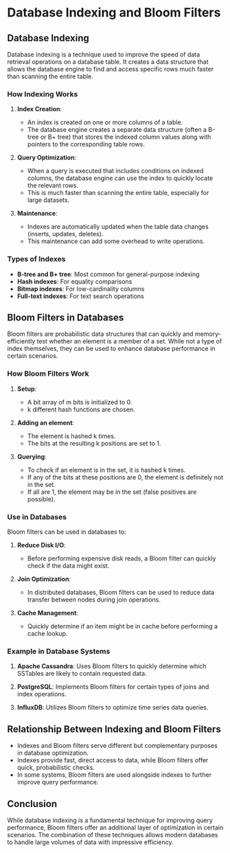 # Database Indexing and Bloom Filters

## Database Indexing

Database indexing is a technique used to improve the speed of data retrieval operations on a database table. It creates a data structure that allows the database engine to find and access specific rows much faster than scanning the entire table.

### How Indexing Works

1. **Index Creation**:
    - An index is created on one or more columns of a table.
    - The database engine creates a separate data structure (often a B-tree or B+ tree) that stores the indexed column values along with pointers to the corresponding table rows.

2. **Query Optimization**:
    - When a query is executed that includes conditions on indexed columns, the database engine can use the index to quickly locate the relevant rows.
    - This is much faster than scanning the entire table, especially for large datasets.

3. **Maintenance**:
    - Indexes are automatically updated when the table data changes (inserts, updates, deletes).
    - This maintenance can add some overhead to write operations.

### Types of Indexes

- **B-tree and B+ tree**: Most common for general-purpose indexing
- **Hash indexes**: For equality comparisons
- **Bitmap indexes**: For low-cardinality columns
- **Full-text indexes**: For text search operations

## Bloom Filters in Databases

Bloom filters are probabilistic data structures that can quickly and memory-efficiently test whether an element is a member of a set. While not a type of index themselves, they can be used to enhance database performance in certain scenarios.

### How Bloom Filters Work

1. **Setup**:
    - A bit array of m bits is initialized to 0.
    - k different hash functions are chosen.

2. **Adding an element**:
    - The element is hashed k times.
    - The bits at the resulting k positions are set to 1.

3. **Querying**:
    - To check if an element is in the set, it is hashed k times.
    - If any of the bits at these positions are 0, the element is definitely not in the set.
    - If all are 1, the element may be in the set (false positives are possible).

### Use in Databases

Bloom filters can be used in databases to:

1. **Reduce Disk I/O**:
    - Before performing expensive disk reads, a Bloom filter can quickly check if the data might exist.

2. **Join Optimization**:
    - In distributed databases, Bloom filters can be used to reduce data transfer between nodes during join operations.

3. **Cache Management**:
    - Quickly determine if an item might be in cache before performing a cache lookup.

### Example in Database Systems

1. **Apache Cassandra**: Uses Bloom filters to quickly determine which SSTables are likely to contain requested data.

2. **PostgreSQL**: Implements Bloom filters for certain types of joins and index operations.

3. **InfluxDB**: Utilizes Bloom filters to optimize time series data queries.

## Relationship Between Indexing and Bloom Filters

- Indexes and Bloom filters serve different but complementary purposes in database optimization.
- Indexes provide fast, direct access to data, while Bloom filters offer quick, probabilistic checks.
- In some systems, Bloom filters are used alongside indexes to further improve query performance.

## Conclusion

While database indexing is a fundamental technique for improving query performance, Bloom filters offer an additional layer of optimization in certain scenarios. The combination of these techniques allows modern databases to handle large volumes of data with impressive efficiency.
